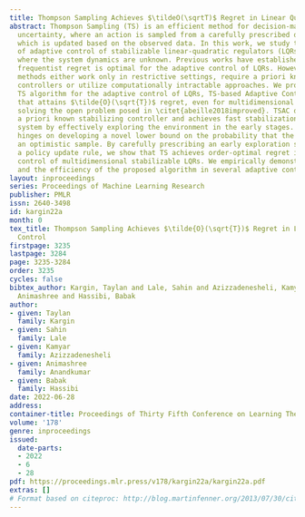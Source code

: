 ```yaml
---
title: Thompson Sampling Achieves $\tildeO(\sqrtT)$ Regret in Linear Quadratic Control
abstract: Thompson Sampling (TS) is an efficient method for decision-making under
  uncertainty, where an action is sampled from a carefully prescribed distribution
  which is updated based on the observed data. In this work, we study the problem
  of adaptive control of stabilizable linear-quadratic regulators (LQRs) using TS,
  where the system dynamics are unknown. Previous works have established that $\tilde{O}(\sqrt{T})$
  frequentist regret is optimal for the adaptive control of LQRs. However, the existing
  methods either work only in restrictive settings, require a priori known stabilizing
  controllers or utilize computationally intractable approaches. We propose an efficient
  TS algorithm for the adaptive control of LQRs, TS-based Adaptive Control, TSAC,
  that attains $\tilde{O}(\sqrt{T})$ regret, even for multidimensional systems, thereby
  solving the open problem posed in \citet{abeille2018improved}. TSAC does not require
  a priori known stabilizing controller and achieves fast stabilization of the underlying
  system by effectively exploring the environment in the early stages. Our result
  hinges on developing a novel lower bound on the probability that the TS provides
  an optimistic sample. By carefully prescribing an early exploration strategy and
  a policy update rule, we show that TS achieves order-optimal regret in adaptive
  control of multidimensional stabilizable LQRs. We empirically demonstrate the performance
  and the efficiency of the proposed algorithm in several adaptive control tasks.
layout: inproceedings
series: Proceedings of Machine Learning Research
publisher: PMLR
issn: 2640-3498
id: kargin22a
month: 0
tex_title: Thompson Sampling Achieves $\tilde{O}(\sqrt{T})$ Regret in Linear Quadratic
  Control
firstpage: 3235
lastpage: 3284
page: 3235-3284
order: 3235
cycles: false
bibtex_author: Kargin, Taylan and Lale, Sahin and Azizzadenesheli, Kamyar and Anandkumar,
  Animashree and Hassibi, Babak
author:
- given: Taylan
  family: Kargin
- given: Sahin
  family: Lale
- given: Kamyar
  family: Azizzadenesheli
- given: Animashree
  family: Anandkumar
- given: Babak
  family: Hassibi
date: 2022-06-28
address:
container-title: Proceedings of Thirty Fifth Conference on Learning Theory
volume: '178'
genre: inproceedings
issued:
  date-parts:
  - 2022
  - 6
  - 28
pdf: https://proceedings.mlr.press/v178/kargin22a/kargin22a.pdf
extras: []
# Format based on citeproc: http://blog.martinfenner.org/2013/07/30/citeproc-yaml-for-bibliographies/
---
```

